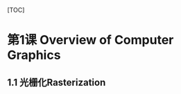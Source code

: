 [TOC]

<div STYLE="page-break-after: always;"></div>

# 第1课	Overview of Computer Graphics

## 1.1	光栅化Rasterization
